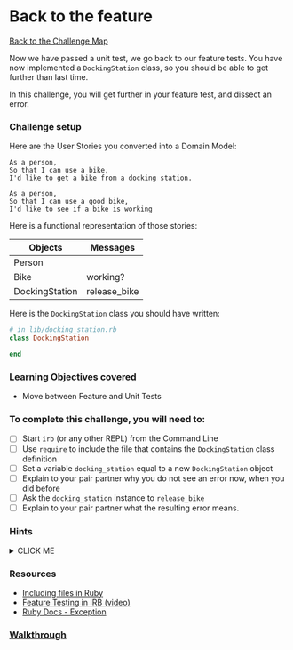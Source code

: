 # Back to the feature

[Back to the Challenge Map](0_challenge_map.md)

Now we have passed a unit test, we go back to our feature tests. You have now implemented a `DockingStation` class, so you should be able to get further than last time.

In this challenge, you will get further in your feature test, and dissect an error.

### Challenge setup

Here are the User Stories you converted into a Domain Model:

```
As a person,
So that I can use a bike,
I'd like to get a bike from a docking station.

As a person,
So that I can use a good bike,
I'd like to see if a bike is working
```

Here is a functional representation of those stories:

Objects  | Messages
------------- | -------------
Person  |
Bike  | working?
DockingStation | release_bike

Here is the `DockingStation` class you should have written:

```ruby
# in lib/docking_station.rb
class DockingStation

end
```

### Learning Objectives covered

- Move between Feature and Unit Tests

### To complete this challenge, you will need to:

- [ ] Start `irb` (or any other REPL) from the Command Line
- [ ] Use `require` to include the file that contains the `DockingStation` class definition
- [ ] Set a variable `docking_station` equal to a new `DockingStation` object
- [ ] Explain to your pair partner why you do not see an error now, when you did before
- [ ] Ask the `docking_station` instance to `release_bike`
- [ ] Explain to your pair partner what the resulting error means.

### Hints

<details><summary>CLICK ME</summary>
  <li>Another failing feature test! Just like before, read the error message line by line and extract as much information from it as you're able.</li>
  <li>The key question to ask yourself here is; 'what is the error telling me to do next?'</li>
</details>

### Resources
- [Including files in Ruby](http://rubylearning.com/satishtalim/including_other_files_in_ruby.html)
- [Feature Testing in IRB (video)](https://www.youtube.com/watch?v=rShBRLyEccY)
- [Ruby Docs - Exception](http://ruby-doc.org/core-2.2.0/Exception.html)


### [Walkthrough](walkthroughs/7.md)

